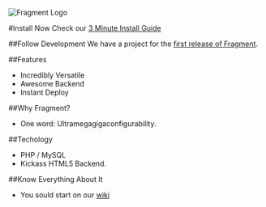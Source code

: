 ![Fragment Logo](https://cloud.githubusercontent.com/assets/1178107/17912245/08dc126e-6958-11e6-8eeb-ae223b2d190f.png)

#Install Now
Check our [3 Minute Install Guide](https://github.com/menendezpoo/Fragment/wiki/3-Minute-Install)

##Follow Development
We have a project for the [first release of Fragment](https://github.com/menendezpoo/Fragment/projects/1).

##Features
- Incredibly Versatile
- Awesome Backend
- Instant Deploy

##Why Fragment?
- One word: Ultramegagigaconfigurability.

##Techology
- PHP / MySQL
- Kickass HTML5 Backend.

##Know Everything About It
- You sould start on our [wiki](https://github.com/menendezpoo/Fragment/wiki)
